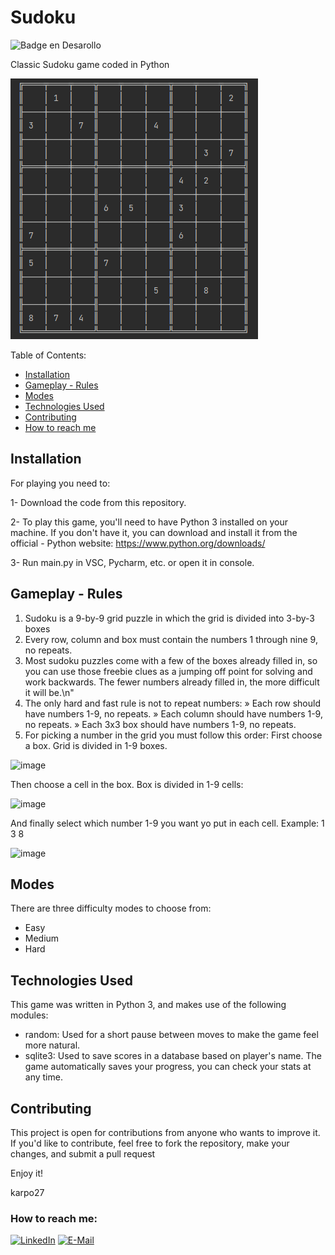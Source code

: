 # Sudoku
![Badge en Desarollo](https://img.shields.io/badge/STATUS-%20FINISHED-green)

Classic Sudoku game coded in Python

![img.png](img.png)

Table of Contents:

- [Installation](#Installation)
- [Gameplay - Rules](#Gameplay---Rules)
- [Modes](#Modes)
- [Technologies Used](#Technologies-Used)
- [Contributing](#Contributing)
- [How to reach me](#How-to-reach-me)

## Installation
For playing you need to:

1- Download the code from this repository.

2- To play this game, you'll need to have Python 3 installed on your machine. If you don't have it, you can download and install it from the official  - Python website: https://www.python.org/downloads/

3- Run main.py in VSC, Pycharm, etc. or open it in console.

## Gameplay - Rules
1. Sudoku is a 9-by-9 grid puzzle in which the grid is divided into 3-by-3 boxes
2. Every row, column and box must contain the numbers 1 through nine 9, no repeats.
3. Most sudoku puzzles come with a few of the boxes already filled in, so you can use those freebie clues as a jumping off point for solving and work backwards. The fewer numbers already filled in, the more difficult it will be.\n"
4. The only hard and fast rule is not to repeat numbers:
» Each row should have numbers 1-9, no repeats.
» Each column should have numbers 1-9, no repeats.
» Each 3x3 box should have numbers 1-9, no repeats.
5. For picking a number in the grid you must follow this order:
First choose a box. Grid is divided in 1-9 boxes.

![image](https://user-images.githubusercontent.com/54405665/224540468-84f02211-e92e-4c1b-adcd-1d9167d5f700.png)

Then choose a cell in the box. Box is divided in 1-9 cells:

![image](https://user-images.githubusercontent.com/54405665/224540492-3d0b21af-c2ba-4a5d-a8e7-20cb3b9c6138.png)

And finally select which number 1-9 you want yo put in each cell. Example: 1 3 8

![image](https://user-images.githubusercontent.com/54405665/224540511-3cada12e-d3c1-41c1-a8cc-0ef3013fef25.png)

## Modes
There are three difficulty modes to choose from:

- Easy
- Medium
- Hard

## Technologies Used
This game was written in Python 3, and makes use of the following modules:

- random: Used for a short pause between moves to make the game feel more natural.
- sqlite3: Used to save scores in a database based on player's name. The game automatically saves your progress, you can check your stats at any time.

## Contributing
This project is open for contributions from anyone who wants to improve it. If you'd like to contribute, feel free to fork the repository, make your changes, and submit a pull request

Enjoy it!

karpo27

### How to reach me:

[![LinkedIn](https://img.shields.io/badge/LinkedIn-0077B5?style=for-the-badge&logo=linkedin&logoColor=white)](https://www.linkedin.com/in/julian-giudice-940771a1/)
[![E-Mail](https://img.shields.io/badge/Email-006aff?style=for-the-badge&logo=maildotru&logoColor=white&color=red)](mailto:juliangiudice@hotmail.com)
